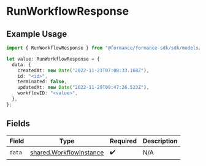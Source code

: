 # RunWorkflowResponse

## Example Usage

```typescript
import { RunWorkflowResponse } from "@formance/formance-sdk/sdk/models/shared";

let value: RunWorkflowResponse = {
  data: {
    createdAt: new Date("2022-11-21T07:08:33.168Z"),
    id: "<id>",
    terminated: false,
    updatedAt: new Date("2022-11-29T09:47:26.523Z"),
    workflowID: "<value>",
  },
};
```

## Fields

| Field                                                                     | Type                                                                      | Required                                                                  | Description                                                               |
| ------------------------------------------------------------------------- | ------------------------------------------------------------------------- | ------------------------------------------------------------------------- | ------------------------------------------------------------------------- |
| `data`                                                                    | [shared.WorkflowInstance](../../../sdk/models/shared/workflowinstance.md) | :heavy_check_mark:                                                        | N/A                                                                       |